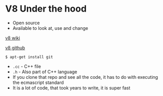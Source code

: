 # V8 Under the hood
* Open source
* Available to look at, use and change

[v8 wiki](https://github.com/v8/v8/wiki)

[v8 github](https://github.com/v8/v8/wiki)

`$ apt-get install git`

* `.cc` - C++ file
* `.h` - Also part of C++ language
* If you clone that repo and see all the code, it has to do with executing the ecmascript standard
* It is a lot of code, that took years to write, it is super fast
